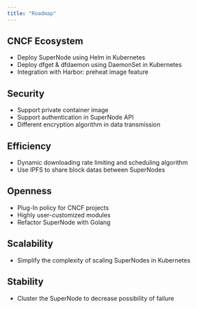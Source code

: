 ```yaml
---
title: "Roadmap"
---
```


## CNCF Ecosystem

* Deploy SuperNode using Helm in Kubernetes
* Deploy dfget & dfdaemon using DaemonSet in Kubernetes
* Integration with Harbor: preheat image feature

## Security

* Support private container image
* Support authentication in SuperNode API
* Different encryption algorithm in data transmission

## Efficiency

* Dynamic downloading rate limiting and scheduling algorithm
* Use IPFS to share block datas between SuperNodes

## Openness

* Plug-In policy for CNCF projects
* Highly user-customized modules
* Refactor SuperNode with Golang

## Scalability

* Simplify the complexity of scaling SuperNodes in Kubernetes

## Stability

* Cluster the SuperNode to decrease possibility of failure

